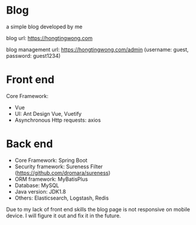 # Blog
a simple blog developed by me

blog url: https://hongtingwong.com 

blog management url: https://hongtingwong.com/admin   (username: guest, password: guest1234)


# Front end

Core Framework:
- Vue
- UI: Ant Design Vue, Vuetify
- Asynchronous Http requests: axios 

# Back end

- Core Framework: Spring Boot
- Security framework: Sureness Filter (https://github.com/dromara/sureness) 
- ORM framework: MyBatisPlus
- Database: MySQL
- Java version: JDK1.8
- Others: Elasticsearch, Logstash, Redis


Due to my lack of front end skills the blog page is not responsive on mobile device. I will figure it out and fix it in the future.

